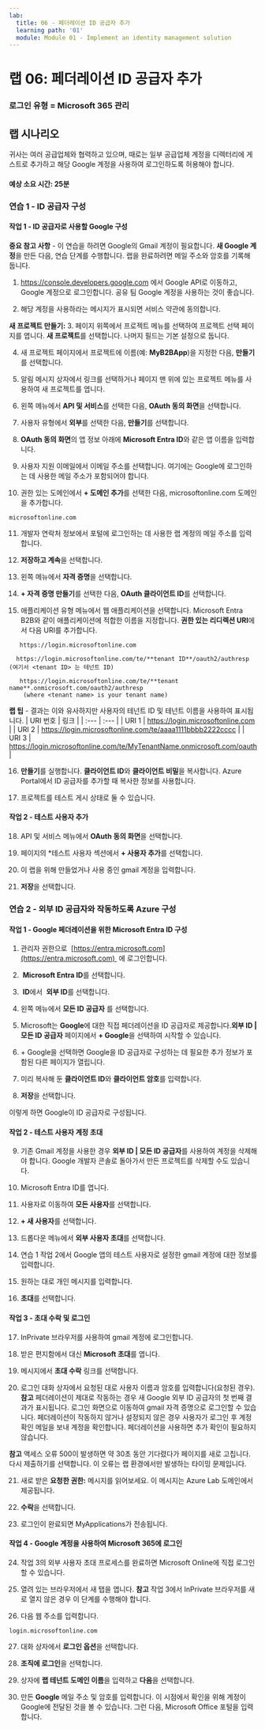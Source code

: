 ```yaml
---
lab:
  title: 06 - 페더레이션 ID 공급자 추가
  learning path: '01'
  module: Module 01 - Implement an identity management solution
---
```


# 랩 06: 페더레이션 ID 공급자 추가

### 로그인 유형 = Microsoft 365 관리

## 랩 시나리오

귀사는 여러 공급업체와 협력하고 있으며, 때로는 일부 공급업체 계정을 디렉터리에 게스트로 추가하고 해당 Google 계정을 사용하여 로그인하도록 허용해야 합니다.

#### 예상 소요 시간: 25분

### 연습 1 - ID 공급자 구성

#### 작업 1 - ID 공급자로 사용할 Google 구성

**중요 참고 사항** - 이 연습을 하려면 Google의 Gmail 계정이 필요합니다. **새 Google 계정**을 만든 다음, 연습 단계를 수행합니다.  랩을 완료하려면 메일 주소와 암호를 기록해 둡니다.

1. https://console.developers.google.com 에서 Google API로 이동하고, Google 계정으로 로그인합니다. 공유 팀 Google 계정을 사용하는 것이 좋습니다.

2. 해당 계정을 사용하라는 메시지가 표시되면 서비스 약관에 동의합니다.

**새 프로젝트 만들기:**
3. 페이지 위쪽에서 프로젝트 메뉴를 선택하여 프로젝트 선택 페이지를 엽니다. **새 프로젝트**를 선택합니다.  나머지 필드는 기본 설정으로 둡니다.

4. 새 프로젝트 페이지에서 프로젝트에 이름(예: **MyB2BApp**)을 지정한 다음, **만들기**를 선택합니다.

5. 알림 메시지 상자에서 링크를 선택하거나 페이지 맨 위에 있는 프로젝트 메뉴를 사용하여 새 프로젝트를 엽니다.

6. 왼쪽 메뉴에서 **API 및 서비스**를 선택한 다음, **OAuth 동의 화면**을 선택합니다.

7. 사용자 유형에서 **외부**를 선택한 다음, **만들기**를 선택합니다.

8. **OAuth 동의 화면**의 앱 정보 아래에 **Microsoft Entra ID**와 같은 앱 이름을 입력합니다.

9. 사용자 지원 이메일에서 이메일 주소를 선택합니다. 여기에는 Google에 로그인하는 데 사용한 메일 주소가 포함되어야 합니다.

10. 권한 있는 도메인에서 **+ 도메인 추가**를 선택한 다음, microsoftonline.com 도메인을 추가합니다.

   ```
   microsoftonline.com
   ```

11. 개발자 연락처 정보에서 포털에 로그인하는 데 사용한 랩 계정의 메일 주소를 입력합니다.

12. **저장하고 계속**을 선택합니다.

13. 왼쪽 메뉴에서 **자격 증명**을 선택합니다.

14. **+ 자격 증명 만들기**를 선택한 다음, **OAuth 클라이언트 ID**를 선택합니다.

15. 애플리케이션 유형 메뉴에서 웹 애플리케이션을 선택합니다. Microsoft Entra B2B와 같이 애플리케이션에 적합한 이름을 지정합니다. **권한 있는 리디렉션 URI**에서 다음 URI를 추가합니다.

   ```
      https://login.microsoftonline.com
   ```
      https://login.microsoftonline.com/te/**tenant ID**/oauth2/authresp    (여기서 <tenant ID> 는 테넌트 ID)
   ```
      https://login.microsoftonline.com/te/**tenant name**.onmicrosoft.com/oauth2/authresp
       (where <tenant name> is your tenant name)
   ```

**랩 팁** - 결과는 이와 유사하지만 사용자의 테넌트 ID 및 테넌트 이름을 사용하여 표시됩니다.
| URI 번호 | 링크 |
| :--- | :--- |
| URI 1 | https://login.microsoftonline.com |
| URI 2 | https://login.microsoftonline.com/te/aaaa1111bbbb2222cccc |
| URI 3 | https://login.microsoftonline.com/te/MyTenantName.onmicrosoft.com/oauth |

16. **만들기**를 실행합니다. **클라이언트 ID**와 **클라이언트 비밀**을 복사합니다. Azure Portal에서 ID 공급자를 추가할 때 복사한 정보를 사용합니다.

17. 프로젝트를 테스트 게시 상태로 둘 수 있습니다.

#### 작업 2 - 테스트 사용자 추가
18. API 및 서비스 메뉴에서 **OAuth 동의 화면**을 선택합니다.

19. 페이지의 *테스트 사용자 섹션에서 **+ 사용자 추가**를 선택합니다.

20. 이 랩을 위해 만들었거나 사용 중인 gmail 계정을 입력합니다.

21. **저장**을 선택합니다.


### 연습 2 - 외부 ID 공급자와 작동하도록 Azure 구성

#### 작업 1 - Google 페더레이션을 위한 Microsoft Entra ID 구성
1. 관리자 권한으로  [https://entra.microsoft.com](https://entra.microsoft.com)  에 로그인합니다.

2.  **Microsoft Entra ID**를 선택합니다.

3.  **ID**에서  **외부 ID**를 선택합니다.

4. 왼쪽 메뉴에서 **모든 ID 공급자** 를 선택합니다.

5. Microsoft는 **Google**에 대한 직접 페더레이션을 ID 공급자로 제공합니다.**외부 ID | 모든 ID 공급자** 페이지에서 **+ Google**을 선택하여 시작할 수 있습니다.
 
6. \+ Google을 선택하면 Google을 ID 공급자로 구성하는 데 필요한 추가 정보가 포함된 다른 페이지가 열립니다.  

7. 미리 복사해 둔 **클라이언트 ID**와 **클라이언트 암호**를 입력합니다.

8. **저장**을 선택합니다.

이렇게 하면 Google이 ID 공급자로 구성됩니다.

#### 작업 2 - 테스트 사용자 계정 초대
9. 기존 Gmail 계정을 사용한 경우 **외부 ID | 모든 ID 공급자**를 사용하여 계정을 삭제해야 합니다. Google 개발자 콘솔로 돌아가서 만든 프로젝트를 삭제할 수도 있습니다.

10. Microsoft Entra ID를 엽니다.

11. 사용자로 이동하여 **모든 사용자**를 선택합니다.

12. **+ 새 사용자**를 선택합니다.

13. 드롭다운 메뉴에서 **외부 사용자 초대**를 선택합니다.

14. 연습 1 작업 2에서 Google 앱의 테스트 사용자로 설정한 gmail 계정에 대한 정보를 입력합니다.

15. 원하는 대로 개인 메시지를 입력합니다.

16. **초대**를 선택합니다.

#### 작업 3 - 초대 수락 및 로그인
17. InPrivate 브라우저를 사용하여 gmail 계정에 로그인합니다.

18. 받은 편지함에서 대신 **Microsoft 초대**를 엽니다.

19. 메시지에서 **초대 수락** 링크를 선택합니다.

20. 로그인 대화 상자에서 요청된 대로 사용자 이름과 암호를 입력합니다(요청된 경우).
   **참고** 페더레이션이 제대로 작동하는 경우 새 Google 외부 ID 공급자의 첫 번째 결과가 표시됩니다.  로그인 화면으로 이동하여 gmail 자격 증명으로 로그인할 수 있습니다.  페더레이션이 작동하지 않거나 설정되지 않은 경우 사용자가 로그인 후 계정 확인 메일을 보내 계정을 확인합니다.  페더레이션을 사용하면 추가 확인이 필요하지 않습니다.

   **참고** 액세스 오류 500이 발생하면 약 30초 동안 기다렸다가 페이지를 새로 고칩니다.  다시 제출하기를 선택합니다.  이 오류는 랩 환경에서만 발생하는 타이밍 문제입니다.

21. 새로 받은 **요청한 권한:** 메시지를 읽어보세요.  이 메시지는 Azure Lab 도메인에서 제공됩니다.

22. **수락**을 선택합니다.

23. 로그인이 완료되면 MyApplications가 전송됩니다.

#### 작업 4 - Google 계정을 사용하여 Microsoft 365에 로그인
24. 작업 3의 외부 사용자 초대 프로세스를 완료하면 Microsoft Online에 직접 로그인할 수 있습니다.

25. 열려 있는 브라우저에서 새 탭을 엽니다.
   **참고** 작업 3에서 InPrivate 브라우저를 새로 열지 않은 경우 이 단계를 수행해야 합니다.

26. 다음 웹 주소를 입력합니다.

   ```
   login.microsoftonline.com
   ```

27. 대화 상자에서 **로그인 옵션**을 선택합니다.
 
28. **조직에 로그인**을 선택합니다.

29. 상자에 **랩 테넌트 도메인 이름**을 입력하고 **다음**을 선택합니다.

30. 만든 **Google** 메일 주소 및 암호를 입력합니다.
이 시점에서 확인을 위해 계정이 Google에 전달된 것을 볼 수 있습니다. 그런 다음, Microsoft Office 포털을 입력합니다.
